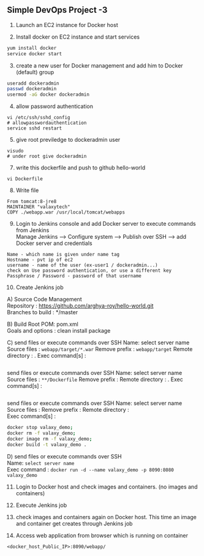 ## Simple DevOps Project -3 


1. Launch an EC2 instance for Docker host

2. Install docker on EC2 instance and start services 
  ```sh 
  yum install docker
  service docker start
  ```

3. create a new user for Docker management and add him to Docker (default) group
```sh
useradd dockeradmin
passwd dockeradmin
usermod -aG docker dockeradmin
```
4. allow password authentication
```
vi /etc/ssh/sshd_config
# allowpasswordauthentication
service sshd restart 
```


5. give root previledge to dockeradmin user
```
visudo
# under root give dockeradmin
```

7. write this dockerfile and push to github hello-world
```
vi Dockerfile
```
8. Write file
```
From tomcat:8-jre8  
MAINTAINER "valaxytech"  
COPY ./webapp.war /usr/local/tomcat/webapps
```

9. Login to Jenkins console and add Docker server to execute commands from Jenkins  
Manage Jenkins --> Configure system -->  Publish over SSH --> add Docker server and credentials
```
Name - which name is given under name tag
Hostname - pvt ip of ec2
username - name of the user (ex-user1 / dockeradmin...)
check on Use password authentication, or use a different key
Passphrase / Password - password of that username
```


10. Create Jenkins job 

A) Source Code Management  
 Repository : https://github.com/arghya-roy/hello-world.git  
 Branches to build : */master  

B) Build
 Root POM: pom.xml  
 Goals and options : clean install package  
 
C) send files or execute commands over SSH
 Name: select server name 
 Source files	: `webapp/target/*.war`
 Remove prefix	: `webapp/target`
 Remote directory	: . 
 Exec command[s]	: 
  ```
  ```
  
  send files or execute commands over SSH
 Name: select server name  
 Source files	: `**/Dockerfile`
 Remove prefix	: 
 Remote directory	: . 
 Exec command[s]	: 
  ```
  ```
  
  send files or execute commands over SSH
 Name: select server name  
 Source files	: 
 Remove prefix	: 
 Remote directory	:  
 Exec command[s]	: 
  ```sh
  docker stop valaxy_demo;
docker rm -f valaxy_demo;
docker image rm -f valaxy_demo;
docker build -t valaxy_demo .
  ```

D) send files or execute commands over SSH  
  Name: `select server name`  
  Exec command	: `docker run -d --name valaxy_demo -p 8090:8080 valaxy_demo`  

11. Login to Docker host and check images and containers. (no images and containers)

12. Execute Jenkins job

13. check images and containers again on Docker host. This time an image and container get creates through Jenkins job

14. Access web application from browser which is running on container
```
<docker_host_Public_IP>:8090/webapp/
```
